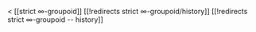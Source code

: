 &lt; [[strict ∞-groupoid]]
[[!redirects strict ∞-groupoid/history]]
[[!redirects strict ∞-groupoid -- history]]